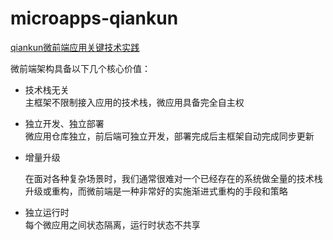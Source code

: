 # microapps-qiankun
[qiankun微前端应用关键技术实践](https://ranying666.github.io/2021/07/21/microapp-qiankun)



微前端架构具备以下几个核心价值：

- 技术栈无关   
  主框架不限制接入应用的技术栈，微应用具备完全自主权

- 独立开发、独立部署  
  微应用仓库独立，前后端可独立开发，部署完成后主框架自动完成同步更新

- 增量升级

  在面对各种复杂场景时，我们通常很难对一个已经存在的系统做全量的技术栈升级或重构，而微前端是一种非常好的实施渐进式重构的手段和策略

- 独立运行时  
  每个微应用之间状态隔离，运行时状态不共享
